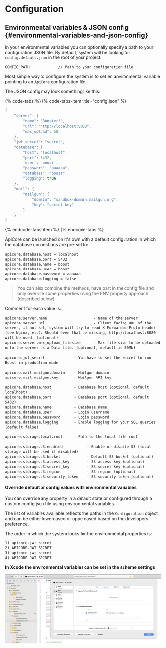 # Configuration

## Environmental variables & JSON config {#environmental-variables-and-json-config}

In your environmental variables you can optionally specify a path to your configuration JSON file. By default, system will be looking for `config.default.json` in the root of your project.

```text
CONFIG_PATH             // Path to your configuration file
```

Most simple way to configure the system is to set en anvironmental variable pointing to an `ApiCore` configuration file.

The JSON config may look something  like this:

{% code-tabs %}
{% code-tabs-item title="config.json" %}
```swift
{
	"server": {
		"name": "Booster!",
		"url": "http://localhost:8080",
		"max_upload": 50
	},
	"jwt_secret": "secret",
	"database": {
		"host": "localhost",
		"port": 5432,
		"user": "boost",
		"password": "aaaaaa",
		"database": "boost",
		"logging": true
	},
	"mail": {
		"mailgun": {
			"domain": "sandbox-domain.mailgun.org",
			"key": "secret-key"
		}
	}
}
```
{% endcode-tabs-item %}
{% endcode-tabs %}

ApiCore can be launched on it's own with a default configuration in which the database connections are pre-set to:

```text
apicore.database.host = localhost
apicore.database.port = 5432
apicore.database.name = boost
apicore.database.user = boost
apicore.database.password = aaaaaa
apicore.database.logging = false
```

> You can also combine the methods, have part in the config file and only override some properties using the ENV property approach \(described below\)

Comment for each value is:

```text
apicore.server.name                     - Name of the server
apicore.server.url                      - Client facing URL of the server, if not set, system will try to read X-Forwarded-Proto header (see Nginx, etc). Should even that be missing, http://localhost:8080 will be used. (optional)
apicore.server.max_upload_filesize      - Max file size to be uploaded onto the server as a Data file. (optional, default is 50Mb)

apicore.jwt_secret             - You have to set the secret to run Boost in production mode

apicore.mail.mailgun.domain    - Mailgun domain
apicore.mail.mailgun.key       - Mailgun API key

apicore.database.host          - Database host (optional, default localhost)
apicore.database.port          - Database port (optional, default 5432)
apicore.database.name          - Database name
apicore.database.user          - Login username
apicore.database.password      - Login password
apicore.database.logging       - Enable logging for your SQL queries (default false)

apicore.storage.local.root     - Path to the local file root

apicore.storage.s3.enabled           - Enable or disable S3 (local storage will be used if disabled) 
apicore.storage.s3.bucket            - Default S3 bucket (optional)
apicore.storage.s3.access_key        - S3 access key (optional)
apicore.storage.s3.secret_key        - S3 secret key (optional)
apicore.storage.s3.region            - S3 region (optional)
apicore.storage.s3.security_token    - S3 security token (optional)
```

#### Override default or config values with environmental variables

You can override any property in a default state or configured through a custom config json file using environmental variables.

The list of variables available reflects the paths in the `Configuration` object and can be either lowercased or uppercased based on the developers preference.

The order in which the system looks for the environmental properties is:

```text
1) apicore.jwt_secret
2) APICORE.JWT_SECRET
3) apicore_jwt_secret
4) APICORE_JWT_SECRET
```

**In Xcode the environmental variables can be set in the scheme settings**

![](../../.gitbook/assets/screenshot-2018-07-25-at-13.55.37.png)


